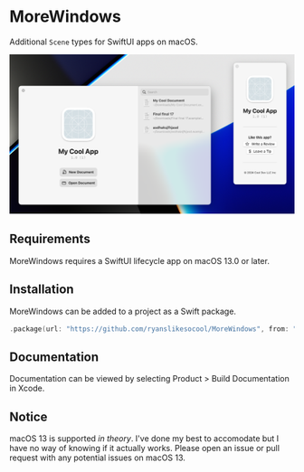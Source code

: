 # MoreWindows
Additional `Scene` types for SwiftUI apps on macOS.

![A screenshot of two windows.  The one on the left is a "launcher" style window, similar to what you'd see when opening Xcode.  The window on the right is an "about" style window, displaying app information like the version and copyright.](images~/preview.png)

## Requirements
MoreWindows requires a SwiftUI lifecycle app on macOS 13.0 or later.

## Installation
MoreWindows can be added to a project as a Swift package.
```swift
.package(url: "https://github.com/ryanslikesocool/MoreWindows", from: "0.1.0"),
```

## Documentation
Documentation can be viewed by selecting Product > Build Documentation in Xcode.

## Notice
macOS 13 is supported *in theory*.  I've done my best to accomodate but I have no way of knowing if it actually works.  Please open an issue or pull request with any potential issues on macOS 13.
